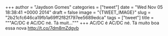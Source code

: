
+++
author = "Jaydson Gomes"
categories = ["tweet"]
date = "Wed Nov 05 18:38:41 +0000 2014"
draft = false
image = "{TWEET_IMAGE}"
slug = "2b21cfc646ca19fb1a69ff2f82f797ee5689edca"
tags = ["tweet"]
title = """AC/DC é AC/DC né. Tá muit..."""
+++
AC/DC é AC/DC né. Tá muito boa essa nova http://t.co/7dm8mZdgvb

